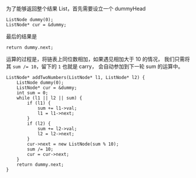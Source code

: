 为了能够返回整个结果 List，首先需要设立一个 dummyHead
```
ListNode dummy(0);
ListNode* cur = &dummy;
```
最后的结果是
```
return dummy.next;
```

运算的过程是，将链表上同位数相加，如果遇见相加大于 10 的情况，
我们只需将其 `sum /= 10`，留下的 `1` 也就是 carry， 会自动参加到下一轮 sum 的运算中。

```
ListNode* addTwoNumbers(ListNode* l1, ListNode* l2) {
    ListNode dummy(0);
    ListNode* cur = &dummy;
    int sum = 0;
    while (l1 || l2 || sum) {
        if (l1) {
            sum += l1->val;
            l1 = l1->next;
        }
        if (l2) {
            sum += l2->val;
            l2 = l2->next;
        }
        cur->next = new ListNode(sum % 10);
        sum /= 10;
        cur = cur->next;
    }
    return dummy.next;
}
```
